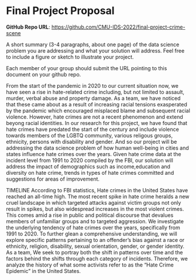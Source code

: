 # Final Project Proposal

**GitHub Repo URL**: https://github.com/CMU-IDS-2022/final-project-crime-scene

A short summary (3-4 paragraphs, about one page) of the data science problem you are addressing and what your solution will address. Feel free to include a figure or sketch to illustrate your project.

Each member of your group should submit the URL pointing to this document on your github repo.


From the start of the pandemic in 2020 to our current situation now, we have seen a rise in hate-related crime
including, but not limited to assault, murder, verbal abuse and property damage. As a team, we have noticed that these came about as a result of increasing racial tensions exasperated by the pandemic which encouraged misplaced blame and subsequent racial violence. However, hate crimes are not a recent phenomenon and extend beyong racial identities. In our research for this project, we have found that hate crimes have predated the start of the century and include violence towards members of the LGBTQ community, various religous groups, ethnicity, persons with disability and gender. And so our project will be addressing the data science problem of how human well-being in cities and states influence hate crimes over the years. Given hate crime data at the incident level from 1991 to 2020 compiled by the FBI, our solution will address the impact of demographics such as income,education and diversity on hate crime, trends in types of hate crimes committed and suggestions for areas of improvement. 

TIMELINE
According to FBI statistics, Hate crimes in the United States have reached an all-time high. The most recent spike in hate crime heralds a new cruel landscape in which targeted attacks against victim groups not only result in spikes, but also widespread increases in the most violent crimes. This comes amid a rise in public and political discourse that devalues members of unfamiliar groups and to targeted aggression. We investigate the underlying tendency of hate crimes over the years, specifically from 1991 to 2020. To further glean a comprehensive understanding, we will explore specific patterns pertaining to an offender’s bias against a race or ethnicity, religion, disability, sexual orientation, gender, or gender identity. As a team, We seek to portray both the shift in patterns over time and the factors behind the shifts through each category of incidents. Therefore, we analyze the history of what some activists refer to as the “Hate Crime Epidemic” in the United States.
